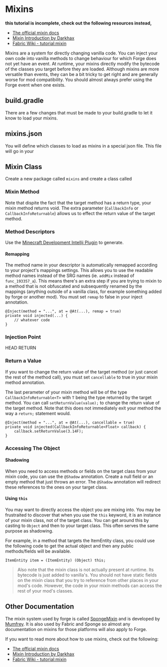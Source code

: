 # Mixins

**this tutorial is incomplete, check out the following resources instead,**

 - [The official mixin docs](https://github.com/SpongePowered/Mixin/wiki)
 - [Mixin Introduction by Darkhax](https://darkhax.net/2020/07/mixins)
 - [Fabric Wiki - tutorial:mixin](https://fabricmc.net/wiki/tutorial:mixin_introduction)

Mixins are a system for directly changing vanilla code. You can inject your own code into vanilla methods to change behaviour for which Forge does not yet have an event. At runtime, your mixins directly modify the bytecode of the classes you target before they are loaded. Although mixins are more versatile than events, they can be a bit tricky to get right and are generally worse for mod compatibility. You should almost always prefer using the Forge event when one exists. 

## build.gradle

There are a few changes that must be made to your build.gradle to let it know to load your mixins. 

## mixins.json

You will define which classes to load as mixins in a special json file. This file will go in your  

## Mixin Class

Create a new package called `mixins` and create a class called 




### Mixin Method


Note that dispite the fact that the target method has a return type, your mixin method returns void. The extra parameter (`CallbackInfo` or `CallbackInfoReturnable`) allows us to effect the return value of the target method. 

### Method Descriptors 

Use the [Minecraft Development Intellij Plugin](https://plugins.jetbrains.com/plugin/8327-minecraft-development) to generate.

#### Remapping

The method name in your descriptor is automatically remapped according to your project's mappings settings. This allows you to use the readable method names instead of the SRG names (ie. `addMix` instead of `func_193357_a`). This means there's an extra step if you are trying to mixin to a method that is not obfuscated and subsequently renamed by the mappings (anything outside of a vanilla class, for example something added by forge or another mod). You must set `remap` to false in your inject annotation. 

    @Inject(method = "...", at = @At(...), remap = true)
    private void injected(...) {
        // whatever code
    }

### Injection Point 

HEAD
RETURN

### Return a Value

If you want to change the return value of the target method (or just cancel the rest of the method call), you must set `cancellable` to true in your mixin method annotation. 

The last perameter of your mixin method will be of the type `CallbackInfoReturnable<T>` with `T` being the type returned by the target method. You can call `setReturnValue(value);` to change the return value of the target method. Note that this does not immediately exit your method the way a `return;` statement would.


    @Inject(method = "...", at = @At(...), cancellable = true)
    private void injected(CallbackInfoReturnable<Float> callback) {
        callback.setReturnValue(3.14F);
    }

### Accessing The Object

#### Shadowing

When you need to access methods or fields on the target class from your mixin code, you can use the `@Shadow` annotation. Create a null field or an empty method that just throws an error. The `@Shadow` annotation will redirect these references to the ones on your target class. 

#### Using `this`

You may want to directly access the object you are mixing into. You may be frustraited to discover that when you use the `this` keyword, it is an instance of your mixin class, not of the target class. You can get around this by casting to `Object` and then to your target class. This often serves the same purpose as shadowing. 

For example, in a method that targets the ItemEntity class, you could use the following code to get the actual object and then any public methods/fields will be available. 

```
ItemEntity item = (ItemEntity) (Object) this; 
```

> Also note that the mixin class is not actually present at runtime. Its bytecode is just added to vanilla's. You should not have static fields on the mixin class that you try to reference from other places in your mod's code. However, the code in your mixin methods can access the rest of your mod's classes.  


## Other Documentation  

The mixin system used by forge is called [SpongeMixin](https://github.com/SpongePowered/Mixin) and is developed by [Mumfrey](https://github.com/Mumfrey). It is also used by Fabric and Sponge so almost any documentation on mixins for those platforms will also apply to Forge. 

If you want to read more about how to use mixins, check out the following: 

 - [The official mixin docs](https://github.com/SpongePowered/Mixin/wiki)
 - [Mixin Introduction by Darkhax](https://darkhax.net/2020/07/mixins)
 - [Fabric Wiki - tutorial:mixin](https://fabricmc.net/wiki/tutorial:mixin_introduction)